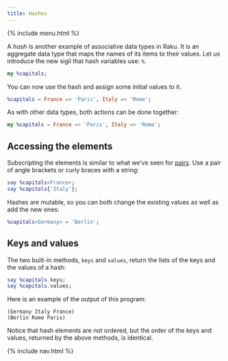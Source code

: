 ```yaml
---
title: Hashes
---
```


{% include menu.html %}

A _hash_ is another example of associative data types in Raku. It is an aggregate data type that maps the names of its items to their values. Let us introduce the new sigil that hash variables use: `%`.

```raku
my %capitals;
```

You can now use the hash and assign some initial values to it.

```raku
%capitals = France => 'Paris', Italy => 'Rome';
```

As with other data types, both actions can be done together:

```raku
my %capitals = France => 'Paris', Italy => 'Rome';
```

## Accessing the elements

Subscripting the elements is similar to what we’ve seen for [pairs](../pairs). Use a pair of angle brackets or curly braces with a string:

```raku
say %capitals<France>;
say %capitals{'Italy'};
```

Hashes are mutable, so you can both change the existing values as well as add the new ones:

```raku
%capitals<Germany> = 'Berlin';
```

## Keys and values

The two built-in methods, `keys` and `values`, return the lists of the keys and the values of a hash:

```raku
say %capitals.keys;
say %capitals.values;
```

Here is an example of the output of this program:

    (Germany Italy France)
    (Berlin Rome Paris)

Notice that hash elements are not ordered, but the order of the keys and values, returned by the above methods, is identical.

{% include nav.html %}
